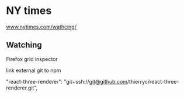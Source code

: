 # NY times

www.nytimes.com/wathcing/

## Watching

Firefox grid inspector


link external git to npm

"react-three-renderer": "git+ssh://git@github.com/thierryc/react-three-renderer.git",
